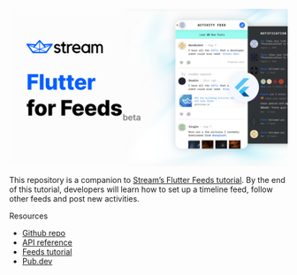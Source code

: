 ![](./images/flutter_cover_image.png)

This repository is a companion to [Stream’s Flutter Feeds tutorial](https://getstream.io/activity-feed/sdk/flutter/tutorial/). By the end of this tutorial, developers will learn how to set up a timeline feed, follow other feeds and post new activities.

Resources
- [Github repo](https://github.com/GetStream/stream-feed-flutter)
- [API reference](https://getstream.io/activity-feeds/docs/flutter-dart/?language=dart)
- [Feeds tutorial](https://getstream.io/activity-feed/sdk/flutter/tutorial/)
- [Pub.dev](https://pub.dev/packages/stream_feed)

